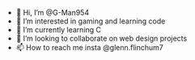 - 👋 Hi, I’m @G-Man954
- 👀 I’m interested in gaming and learning code
- 🌱 I’m currently learning C
- 💞️ I’m looking to collaborate on web design projects
- 📫 How to reach me insta @glenn.flinchum7

<!---
G-Man954/G-Man954 is a ✨ special ✨ repository because its `README.md` (this file) appears on your GitHub profile.
You can click the Preview link to take a look at your changes.
--->
